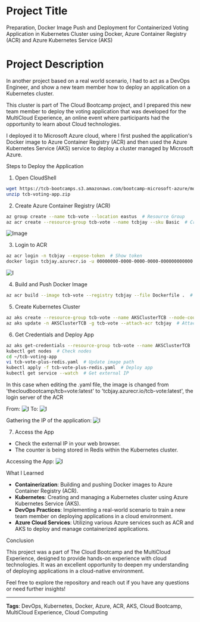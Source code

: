 # Project Title
Preparation, Docker Image Push and Deployment for Containerized Voting Application in Kubernetes Cluster using Docker, Azure Container Registry (ACR) and Azure Kubernetes Service (AKS)

# Project Description

In another project based on a real world scenario, I had to act as a DevOps Engineer, and show a new team member how to deploy an application on a Kubernetes cluster.

This cluster is part of The Cloud Bootcamp project, and I prepared this new team member to deploy the voting application that was developed for the MultiCloud Experience, an online event where participants had the opportunity to learn about Cloud technologies.

I deployed it to Microsoft Azure cloud, where I first pushed the application's Docker image to Azure Container Registry (ACR) and then used the Azure Kubernetes Service (AKS) service to deploy a cluster managed by Microsoft Azure.

Steps to Deploy the Application
1. Open CloudShell

```bash
wget https://tcb-bootcamps.s3.amazonaws.com/bootcamp-microsoft-azure/mod3/tcb-voting-app.zip
unzip tcb-voting-app.zip
```

2. Create Azure Container Registry (ACR)

```bash
az group create --name tcb-vote --location eastus  # Resource Group
az acr create --resource-group tcb-vote --name tcbjay --sku Basic  # Create ACR
```
![Image](https://i.imgur.com/mdalcXQ.png)

3. Login to ACR

```bash
az acr login -n tcbjay --expose-token  # Show token
docker login tcbjay.azurecr.io -u 00000000-0000-0000-0000-000000000000 -p <TOKEN>
```
![I](https://i.imgur.com/6B0oG6S.png)

4. Build and Push Docker Image

```bash
az acr build --image tcb-vote --registry tcbjay --file Dockerfile .  # Push to ACR
```

5. Create Kubernetes Cluster

```bash
az aks create --resource-group tcb-vote --name AKSClusterTCB --node-count 1 --generate-ssh-keys  # Create cluster
az aks update -n AKSClusterTCB -g tcb-vote --attach-acr tcbjay  # Attach ACR to cluster
```

6. Get Credentials and Deploy App

```bash
az aks get-credentials --resource-group tcb-vote --name AKSClusterTCB
kubectl get nodes  # Check nodes
cd ~/tcb-voting-app
vi tcb-vote-plus-redis.yaml  # Update image path
kubectl apply -f tcb-vote-plus-redis.yaml  # Deploy app
kubectl get service --watch  # Get external IP
```
In this case when editing the .yaml file, the image is changed from 'thecloudbootcamp/tcb=vote:latest' to 'tcbjay.azurecr.io/tcb-vote:latest', the login server of the ACR

From: ![I](https://i.imgur.com/G1tMoTH.png) To: ![I](https://i.imgur.com/XrSKr0t.png)

Gathering the IP of the application:
![I](https://i.imgur.com/M6No8BB.png)

7. Access the App

- Check the external IP in your web browser.
- The counter is being stored in Redis within the Kubernetes cluster.

Accessing the App:
![I](https://i.imgur.com/AxNuBuD.png)

What I Learned

- **Containerization**: Building and pushing Docker images to Azure Container Registry (ACR).
- **Kubernetes**: Creating and managing a Kubernetes cluster using Azure Kubernetes Service (AKS).
- **DevOps Practices**: Implementing a real-world scenario to train a new team member on deploying applications in a cloud environment.
- **Azure Cloud Services**: Utilizing various Azure services such as ACR and AKS to deploy and manage containerized applications.

Conclusion

This project was a part of The Cloud Bootcamp and the MultiCloud Experience, designed to provide hands-on experience with cloud technologies. It was an excellent opportunity to deepen my understanding of deploying applications in a cloud-native environment.

Feel free to explore the repository and reach out if you have any questions or need further insights!

---
**Tags**: DevOps, Kubernetes, Docker, Azure, ACR, AKS, Cloud Bootcamp, MultiCloud Experience, Cloud Computing
